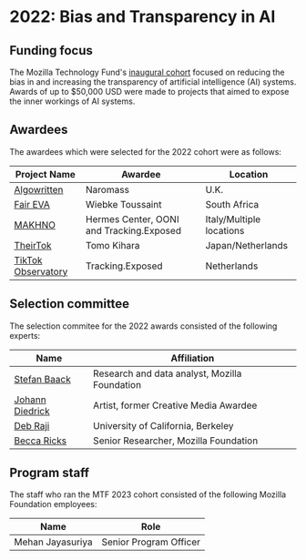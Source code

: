 # 2022: Bias and Transparency in AI

## Funding focus

The Mozilla Technology Fund's [inaugural cohort](https://foundation.mozilla.org/en/blog/introducing-the-first-ever-mozilla-technology-fund-cohort/) focused on reducing the bias in and increasing the transparency of artificial intelligence (AI) systems. Awards of up to $50,000 USD were made to projects that aimed to expose the inner workings of AI systems.



## Awardees

The awardees which were selected for the 2022 cohort were as follows:

| Project Name  | Awardee  | Location |
|---|---|---|
|[Algowritten](https://algowritten.org/stepford-app/)|Naromass|U.K.|
|[Fair EVA](https://www.faireva.org/)|Wiebke Toussaint|South Africa|
|[MAKHNO](https://www.hermescenter.org/projects/)|Hermes Center, OONI and Tracking.Exposed|Italy/Multiple locations|
|[TheirTok](https://www.tomokihara.com/)|Tomo Kihara|Japan/Netherlands|
|[TikTok Observatory](https://tiktok.tracking.exposed/)|Tracking.Exposed|Netherlands|



## Selection committee

The selection commitee for the 2022 awards consisted of the following experts:

|Name  | Affiliation  |
|---|---|
|[Stefan Baack](https://sbaack.com/)|Research and data analyst, Mozilla Foundation|
|[Johann Diedrick](http://www.johanndiedrick.com/)|Artist, former Creative Media Awardee|
|[Deb Raji](https://en.wikipedia.org/wiki/Deborah_Raji)|University of California, Berkeley|
|[Becca Ricks](https://beccaricks.space/)|Senior Researcher, Mozilla Foundation|

## Program staff

The staff who ran the MTF 2023 cohort consisted of the following Mozilla Foundation employees:

|Name  | Role  |
|---|---|
|Mehan Jayasuriya|Senior Program Officer|
